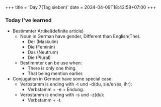 +++
title = 'Day 7(Tag sieben)'
date = 2024-04-09T18:42:58+07:00
+++

### Today I've learned
- Bestimmter Artikel(definite article)
    - Noun in German have gender, Different than English(The).
        - Der (Maskulin)
        - Die (Feminin)
        - Das (Neutrum)
        - Die (Plural)
    - Bestimmter can be use when:
        - There is only one thing.
        - That being mention earlier.
- Conjugation in German have some special case:
    - Verbstamm is ending with -t und -d(du, sie/er/es, ihr):
        - Verbstamm + -e + Endung.
    - Verbstamm is ending with -s und -z(du):
        - Verbstamm + -t.
